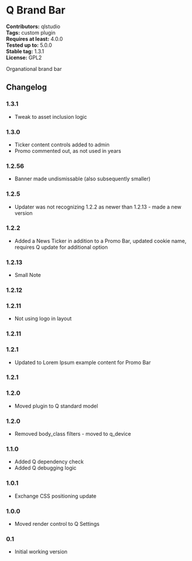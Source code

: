 # Q Brand Bar 
**Contributors:** qlstudio  
**Tags:** custom plugin  
**Requires at least:** 4.0.0  
**Tested up to:** 5.0.0  
**Stable tag:** 1.3.1  
**License:** GPL2  

Organational brand bar

## Changelog ##

### 1.3.1 ###

* Tweak to asset inclusion logic

### 1.3.0 ###

* Ticker content controls added to admin
* Promo commented out, as not used in years

### 1.2.56 ###

* Banner made undismissable (also subsequently smaller)

### 1.2.5 ###

* Updater was not recognizing 1.2.2 as newer than 1.2.13 - made a new version 

### 1.2.2 ###

* Added a News Ticker in addition to a Promo Bar, updated cookie name, requires Q update for additional option

### 1.2.13 ###

* Small Note

### 1.2.12 ###

### 1.2.11 ###

* Not using logo in layout

### 1.2.11 ###

### 1.2.1 ###

* Updated to Lorem Ipsum example content for Promo Bar

### 1.2.1 ###

### 1.2.0 ###

* Moved plugin to Q standard model

### 1.2.0 ###

* Removed body_class filters - moved to q_device

### 1.1.0 ###

* Added Q dependency check
* Added Q debugging logic

### 1.0.1 ###

* Exchange CSS positioning update

### 1.0.0 ###

* Moved render control to Q Settings

### 0.1 ###

* Initial working version
